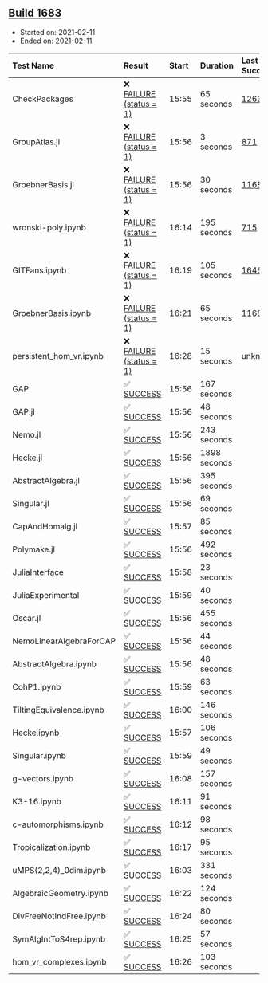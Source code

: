 ## [Build 1683](https://oscarci.mathematik.uni-kl.de/job/oscar-stable/1683/)

* Started on: 2021-02-11
* Ended on: 2021-02-11

| Test Name    | Result | Start | Duration | Last Success | First Failure |
|:-------------|:-------|:------|:---------|:-------------|:--------------|
| CheckPackages | ❌ [FAILURE (status = 1)](https://oscarci.mathematik.uni-kl.de/job/oscar-stable/1683/artifact/logs/build-1683/CheckPackages.log) | 15:55 | 65 seconds | [1263](https://oscarci.mathematik.uni-kl.de/job/oscar-stable/1263/) | [1264](https://oscarci.mathematik.uni-kl.de/job/oscar-stable/1264/) |
| GroupAtlas.jl | ❌ [FAILURE (status = 1)](https://oscarci.mathematik.uni-kl.de/job/oscar-stable/1683/artifact/logs/build-1683/GroupAtlas.jl.log) | 15:56 | 3 seconds | [871](https://oscarci.mathematik.uni-kl.de/job/oscar-stable/871/) | [872](https://oscarci.mathematik.uni-kl.de/job/oscar-stable/872/) |
| GroebnerBasis.jl | ❌ [FAILURE (status = 1)](https://oscarci.mathematik.uni-kl.de/job/oscar-stable/1683/artifact/logs/build-1683/GroebnerBasis.jl.log) | 15:56 | 30 seconds | [1168](https://oscarci.mathematik.uni-kl.de/job/oscar-stable/1168/) | [1169](https://oscarci.mathematik.uni-kl.de/job/oscar-stable/1169/) |
| wronski-poly.ipynb | ❌ [FAILURE (status = 1)](https://oscarci.mathematik.uni-kl.de/job/oscar-stable/1683/artifact/logs/build-1683/wronski-poly.ipynb.log) | 16:14 | 195 seconds | [715](https://oscarci.mathematik.uni-kl.de/job/oscar-stable/715/) | [716](https://oscarci.mathematik.uni-kl.de/job/oscar-stable/716/) |
| GITFans.ipynb | ❌ [FAILURE (status = 1)](https://oscarci.mathematik.uni-kl.de/job/oscar-stable/1683/artifact/logs/build-1683/GITFans.ipynb.log) | 16:19 | 105 seconds | [1646](https://oscarci.mathematik.uni-kl.de/job/oscar-stable/1646/) | [1647](https://oscarci.mathematik.uni-kl.de/job/oscar-stable/1647/) |
| GroebnerBasis.ipynb | ❌ [FAILURE (status = 1)](https://oscarci.mathematik.uni-kl.de/job/oscar-stable/1683/artifact/logs/build-1683/GroebnerBasis.ipynb.log) | 16:21 | 65 seconds | [1168](https://oscarci.mathematik.uni-kl.de/job/oscar-stable/1168/) | [1169](https://oscarci.mathematik.uni-kl.de/job/oscar-stable/1169/) |
| persistent_hom_vr.ipynb | ❌ [FAILURE (status = 1)](https://oscarci.mathematik.uni-kl.de/job/oscar-stable/1683/artifact/logs/build-1683/persistent_hom_vr.ipynb.log) | 16:28 | 15 seconds | unknown | unknown |
| GAP | ✅ [SUCCESS](https://oscarci.mathematik.uni-kl.de/job/oscar-stable/1683/artifact/logs/build-1683/GAP.log) | 15:56 | 167 seconds |  |  |
| GAP.jl | ✅ [SUCCESS](https://oscarci.mathematik.uni-kl.de/job/oscar-stable/1683/artifact/logs/build-1683/GAP.jl.log) | 15:56 | 48 seconds |  |  |
| Nemo.jl | ✅ [SUCCESS](https://oscarci.mathematik.uni-kl.de/job/oscar-stable/1683/artifact/logs/build-1683/Nemo.jl.log) | 15:56 | 243 seconds |  |  |
| Hecke.jl | ✅ [SUCCESS](https://oscarci.mathematik.uni-kl.de/job/oscar-stable/1683/artifact/logs/build-1683/Hecke.jl.log) | 15:56 | 1898 seconds |  |  |
| AbstractAlgebra.jl | ✅ [SUCCESS](https://oscarci.mathematik.uni-kl.de/job/oscar-stable/1683/artifact/logs/build-1683/AbstractAlgebra.jl.log) | 15:56 | 395 seconds |  |  |
| Singular.jl | ✅ [SUCCESS](https://oscarci.mathematik.uni-kl.de/job/oscar-stable/1683/artifact/logs/build-1683/Singular.jl.log) | 15:56 | 69 seconds |  |  |
| CapAndHomalg.jl | ✅ [SUCCESS](https://oscarci.mathematik.uni-kl.de/job/oscar-stable/1683/artifact/logs/build-1683/CapAndHomalg.jl.log) | 15:57 | 85 seconds |  |  |
| Polymake.jl | ✅ [SUCCESS](https://oscarci.mathematik.uni-kl.de/job/oscar-stable/1683/artifact/logs/build-1683/Polymake.jl.log) | 15:56 | 492 seconds |  |  |
| JuliaInterface | ✅ [SUCCESS](https://oscarci.mathematik.uni-kl.de/job/oscar-stable/1683/artifact/logs/build-1683/JuliaInterface.log) | 15:58 | 23 seconds |  |  |
| JuliaExperimental | ✅ [SUCCESS](https://oscarci.mathematik.uni-kl.de/job/oscar-stable/1683/artifact/logs/build-1683/JuliaExperimental.log) | 15:59 | 40 seconds |  |  |
| Oscar.jl | ✅ [SUCCESS](https://oscarci.mathematik.uni-kl.de/job/oscar-stable/1683/artifact/logs/build-1683/Oscar.jl.log) | 15:56 | 455 seconds |  |  |
| NemoLinearAlgebraForCAP | ✅ [SUCCESS](https://oscarci.mathematik.uni-kl.de/job/oscar-stable/1683/artifact/logs/build-1683/NemoLinearAlgebraForCAP.log) | 15:56 | 44 seconds |  |  |
| AbstractAlgebra.ipynb | ✅ [SUCCESS](https://oscarci.mathematik.uni-kl.de/job/oscar-stable/1683/artifact/logs/build-1683/AbstractAlgebra.ipynb.log) | 15:56 | 48 seconds |  |  |
| CohP1.ipynb | ✅ [SUCCESS](https://oscarci.mathematik.uni-kl.de/job/oscar-stable/1683/artifact/logs/build-1683/CohP1.ipynb.log) | 15:59 | 63 seconds |  |  |
| TiltingEquivalence.ipynb | ✅ [SUCCESS](https://oscarci.mathematik.uni-kl.de/job/oscar-stable/1683/artifact/logs/build-1683/TiltingEquivalence.ipynb.log) | 16:00 | 146 seconds |  |  |
| Hecke.ipynb | ✅ [SUCCESS](https://oscarci.mathematik.uni-kl.de/job/oscar-stable/1683/artifact/logs/build-1683/Hecke.ipynb.log) | 15:57 | 106 seconds |  |  |
| Singular.ipynb | ✅ [SUCCESS](https://oscarci.mathematik.uni-kl.de/job/oscar-stable/1683/artifact/logs/build-1683/Singular.ipynb.log) | 15:59 | 49 seconds |  |  |
| g-vectors.ipynb | ✅ [SUCCESS](https://oscarci.mathematik.uni-kl.de/job/oscar-stable/1683/artifact/logs/build-1683/g-vectors.ipynb.log) | 16:08 | 157 seconds |  |  |
| K3-16.ipynb | ✅ [SUCCESS](https://oscarci.mathematik.uni-kl.de/job/oscar-stable/1683/artifact/logs/build-1683/K3-16.ipynb.log) | 16:11 | 91 seconds |  |  |
| c-automorphisms.ipynb | ✅ [SUCCESS](https://oscarci.mathematik.uni-kl.de/job/oscar-stable/1683/artifact/logs/build-1683/c-automorphisms.ipynb.log) | 16:12 | 98 seconds |  |  |
| Tropicalization.ipynb | ✅ [SUCCESS](https://oscarci.mathematik.uni-kl.de/job/oscar-stable/1683/artifact/logs/build-1683/Tropicalization.ipynb.log) | 16:17 | 95 seconds |  |  |
| uMPS(2,2,4)_0dim.ipynb | ✅ [SUCCESS](https://oscarci.mathematik.uni-kl.de/job/oscar-stable/1683/artifact/logs/build-1683/uMPS-2-2-4-_0dim.ipynb.log) | 16:03 | 331 seconds |  |  |
| AlgebraicGeometry.ipynb | ✅ [SUCCESS](https://oscarci.mathematik.uni-kl.de/job/oscar-stable/1683/artifact/logs/build-1683/AlgebraicGeometry.ipynb.log) | 16:22 | 124 seconds |  |  |
| DivFreeNotIndFree.ipynb | ✅ [SUCCESS](https://oscarci.mathematik.uni-kl.de/job/oscar-stable/1683/artifact/logs/build-1683/DivFreeNotIndFree.ipynb.log) | 16:24 | 80 seconds |  |  |
| SymAlgIntToS4rep.ipynb | ✅ [SUCCESS](https://oscarci.mathematik.uni-kl.de/job/oscar-stable/1683/artifact/logs/build-1683/SymAlgIntToS4rep.ipynb.log) | 16:25 | 57 seconds |  |  |
| hom_vr_complexes.ipynb | ✅ [SUCCESS](https://oscarci.mathematik.uni-kl.de/job/oscar-stable/1683/artifact/logs/build-1683/hom_vr_complexes.ipynb.log) | 16:26 | 103 seconds |  |  |
